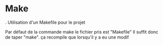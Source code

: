 # Make
.
Utilisation d'un Makefile pour le projet

Par défaut de la commande make le fichier pris est "Makefile"
Il suffit donc de taper "make". ça recompile que lorsqu'il y a eu une modif
